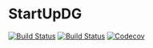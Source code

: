 # StartUpDG

[![Build Status](https://travis-ci.com/jlchan/StartUpDG.jl.svg?branch=master)](https://travis-ci.com/jlchan/StartUpDG.jl)
[![Build Status](https://ci.appveyor.com/api/projects/status/github/jlchan/StartUpDG.jl?svg=true)](https://ci.appveyor.com/project/jlchan/StartUpDG-jl)
[![Codecov](https://codecov.io/gh/jlchan/StartUpDG.jl/branch/master/graph/badge.svg)](https://codecov.io/gh/jlchan/StartUpDG.jl)
